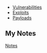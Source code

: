 - [Vulnerabilities](vulnerabilities.md)
- [Exploits](exploits.md)
- [Payloads](payloads.md)
## My Notes
[Notes](mynotes/vulnerabilities-exploits-and-payloads-notes.md)
